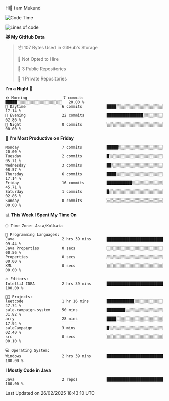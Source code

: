   Hi👋 i am Mukund
<!--
**MukundAkabari/MukundAkabari** is a ✨ _special_ ✨ repository because its `README.md` (this file) appears on your GitHub profile.

Here are some ideas to get you started:

- 🔭 I’m currently working Java
- 🌱 I’m currently learning Sping booy ,Java  ...

<!--START_SECTION:waka-->
![Code Time](http://img.shields.io/badge/Code%20Time-34%20hrs%2027%20mins-blue)

![Lines of code](https://img.shields.io/badge/From%20Hello%20World%20I%27ve%20Written-3.7%20thousand%20lines%20of%20code-blue)

**🐱 My GitHub Data** 

> 📦 107 Bytes Used in GitHub's Storage 
 > 
> 🚫 Not Opted to Hire
 > 
> 📜 3 Public Repositories 
 > 
> 🔑 1 Private Repositories 
 > 
**I'm a Night 🦉** 

```text
🌞 Morning                7 commits           █████░░░░░░░░░░░░░░░░░░░░   20.00 % 
🌆 Daytime                6 commits           ████░░░░░░░░░░░░░░░░░░░░░   17.14 % 
🌃 Evening                22 commits          ████████████████░░░░░░░░░   62.86 % 
🌙 Night                  0 commits           ░░░░░░░░░░░░░░░░░░░░░░░░░   00.00 % 
```
📅 **I'm Most Productive on Friday** 

```text
Monday                   7 commits           █████░░░░░░░░░░░░░░░░░░░░   20.00 % 
Tuesday                  2 commits           █░░░░░░░░░░░░░░░░░░░░░░░░   05.71 % 
Wednesday                3 commits           ██░░░░░░░░░░░░░░░░░░░░░░░   08.57 % 
Thursday                 6 commits           ████░░░░░░░░░░░░░░░░░░░░░   17.14 % 
Friday                   16 commits          ███████████░░░░░░░░░░░░░░   45.71 % 
Saturday                 1 commits           █░░░░░░░░░░░░░░░░░░░░░░░░   02.86 % 
Sunday                   0 commits           ░░░░░░░░░░░░░░░░░░░░░░░░░   00.00 % 
```


📊 **This Week I Spent My Time On** 

```text
🕑︎ Time Zone: Asia/Kolkata

💬 Programming Languages: 
Java                     2 hrs 39 mins       █████████████████████████   99.44 % 
Java Properties          0 secs              ░░░░░░░░░░░░░░░░░░░░░░░░░   00.56 % 
Properties               0 secs              ░░░░░░░░░░░░░░░░░░░░░░░░░   00.00 % 
XML                      0 secs              ░░░░░░░░░░░░░░░░░░░░░░░░░   00.00 % 

🔥 Editors: 
IntelliJ IDEA            2 hrs 39 mins       █████████████████████████   100.00 % 

🐱‍💻 Projects: 
leetcode                 1 hr 16 mins        ████████████░░░░░░░░░░░░░   47.74 % 
sale-campaign-system     50 mins             ████████░░░░░░░░░░░░░░░░░   31.82 % 
arry                     28 mins             ████░░░░░░░░░░░░░░░░░░░░░   17.94 % 
saleCampaign             3 mins              █░░░░░░░░░░░░░░░░░░░░░░░░   02.40 % 
src                      0 secs              ░░░░░░░░░░░░░░░░░░░░░░░░░   00.10 % 

💻 Operating System: 
Windows                  2 hrs 39 mins       █████████████████████████   100.00 % 
```

**I Mostly Code in Java** 

```text
Java                     2 repos             █████████████████████████   100.00 % 
```




 Last Updated on 26/02/2025 18:43:10 UTC
<!--END_SECTION:waka-->
